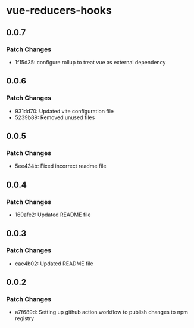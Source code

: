# vue-reducers-hooks

## 0.0.7

### Patch Changes

- 1f15d35: configure rollup to treat vue as external dependency

## 0.0.6

### Patch Changes

- 931dd70: Updated vite configuration file
- 5239b89: Removed unused files

## 0.0.5

### Patch Changes

- 5ee434b: Fixed incorrect readme file

## 0.0.4

### Patch Changes

- 160afe2: Updated README file

## 0.0.3

### Patch Changes

- cae4b02: Updated README file

## 0.0.2

### Patch Changes

- a7f689d: Setting up github action workflow to publish changes to npm registry
